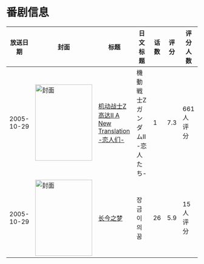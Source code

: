 # 番剧信息

|放送日期|封面|标题|日文标题|话数|评分|评分人数|
|---|---|---|---|---|---|---|
|2005-10-29|<img src="https://lain.bgm.tv/pic/cover/c/65/d8/18778_1Na3a.jpg" alt="封面" style="width:150px;height:200px;object-fit:cover;">|[机动战士Z高达Ⅱ A New Translation -恋人们-](https://bangumi.tv/subject/18778)|機動戦士ZガンダムⅡ -恋人たち-|1|7.3|661人评分|
|2005-10-29|<img src="https://lain.bgm.tv/pic/cover/c/e9/a3/69365_XVvYY.jpg" alt="封面" style="width:150px;height:200px;object-fit:cover;">|[长今之梦](https://bangumi.tv/subject/69365)|장금이의 꿈|26|5.9|15人评分|
